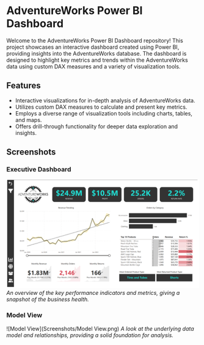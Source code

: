 # AdventureWorks Power BI Dashboard

Welcome to the AdventureWorks Power BI Dashboard repository! This project showcases an interactive dashboard created using Power BI, providing insights into the AdventureWorks database. The dashboard is designed to highlight key metrics and trends within the AdventureWorks data using custom DAX measures and a variety of visualization tools.

## Features

- Interactive visualizations for in-depth analysis of AdventureWorks data.
- Utilizes custom DAX measures to calculate and present key metrics.
- Employs a diverse range of visualization tools including charts, tables, and maps.
- Offers drill-through functionality for deeper data exploration and insights.

## Screenshots

### Executive Dashboard

![Executive Dashboard](Screenshots/Exec.PNG)
*An overview of the key performance indicators and metrics, giving a snapshot of the business health.*

### Model View

![Model View](Screenshots/Model View.png)
*A look at the underlying data model and relationships, providing a solid foundation for analysis.*
